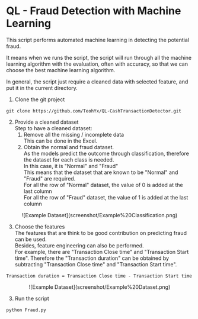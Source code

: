 # QL - Fraud Detection with Machine Learning

This script performs automated machine learning in detecting the potential fraud.

It means when we runs the script, the script will run through all the machine learning algorithm with the evaluation, often with accuracy, so that we can choose the best machine learning algorithm. 

In general, the script just require a cleaned data with selected feature, and put it in the current directory.

1. Clone the git project
```
git clone https://github.com/TeohYx/QL-CashTransactionDetector.git
```

2. Provide a cleaned dataset <br>
Step to have a cleaned dataset: <br>
    1. Remove all the missing / incomplete data <br>
        This can be done in the Excel.
    2. Obtain the normal and fraud dataset. <br>
        As the models predict the outcome through classification, therefore the dataset for each class is needed. <br>
        In this case, it is "Normal" and "Fraud" <br>
        This means that the dataset that are known to be "Normal" and "Fraud" are required. <br>
        For all the row of "Normal" dataset, the value of 0 is added at the last column <br>
        For all the row of "Fraud" dataset, the value of 1 is added at the last column <br>

<p align="center">![Example Dataset](screenshot/Example%20Classification.png)</p>

3. Choose the features <br>
    The features that are think to be good contribution on predicting fraud can be used. <br>
    Besides, feature engineering can also be performed. <br>
    For example, there are "Transaction Close time" and "Transaction Start time". Therefore the "Transaction duration" can be obtained by subtracting "Transaction Close time" and "Transaction Start time".
```
Transaction duration = Transaction Close time - Transaction Start time
```
<p align="center">![Example Dataset](screenshot/Example%20Dataset.png)</p>

3. Run the script
```
python Fraud.py
```